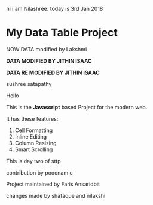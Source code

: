 
hi i am Nilashree. today is 3rd Jan 2018


# My Data Table Project


NOW DATA modified by Lakshmi

**DATA MODIFIED BY JITHIN ISAAC**

**DATA RE MODIFIED BY JITHIN ISAAC**

 sushree satapathy

Hello

This is the **Javascript** based Project for the modern web.

It has these features:
1. Cell Formatting
2. Inline Editing
3. Column Resizing
4. Smart Scrolling

This is day two of sttp

contribution by pooonam c


Project maintained by Faris Ansaridbit

changes made by shafaque and nilakshi
